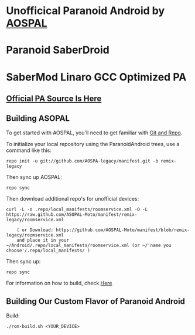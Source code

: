 Unofficical Paranoid Android by [AOSPAL](http://google.com/+AospalOrg)
======================================================================

Paranoid SaberDroid
===================

SaberMod Linaro GCC Optimized PA
================================

[Official PA Source Is Here](https://github.com/AOSPA-legacy)
------------------------------------------------------

Building ASOPAL
-------------------------

To get started with AOSPAL, you'll need to get
familiar with [Git and Repo](http://source.android.com/download/using-repo).

To initialize your local repository using the ParanoidAndroid trees, use a command like this:

    repo init -u git://github.com/AOSPA-legacy/manifest.git -b remix-legacy

Then sync up AOSPAL:

    repo sync
    
Then download additional repo's for unofficial devices:

    curl -L -o .repo/local_manifests/roomservice.xml -O -L https://raw.github.com/ASOPAL-Moto/manifest/remix-legacy/roomservice.xml
 
    	( or Download: https://github.com/AOSPAL-Moto/manifest/blob/remix-legacy/roomservice.xml
		and place it in your ~/Android/.repo/local_manifests/roomservice.xml (or ~/'name you choose'/.repo/local_manifests/ )

Then sync up:

    repo sync

For information on how to build, check [Here](https://github.com/AOSPA-Moto/manifest)

Building Our Custom Flavor of Paranoid Android
----------------------------------------------

Build:

    ./rom-build.sh <YOUR_DEVICE>
